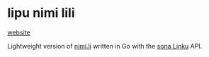 # lipu nimi lili

[website](https://lili.nimi.li)

Lightweight version of [nimi.li](https://nimi.li) written in Go with the [sona Linku](https://github.com/lipu-linku/sona) API.

